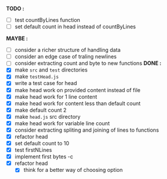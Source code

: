 **TODO :**
 - [ ] test countByLines function
 - [ ] set default count in head instead of countByLines

**MAYBE :**
- [ ] consider a richer structure of handling data
- [ ] consider an edge case of traling newlines
- [ ] consider extracting count and byte to new functions
**DONE :**
- [x] make `src` and `test` directories
- [x] make `testHead.js`
- [x] write a test case for head
- [x] make head work on provided content instead of file
- [x] make head work for 1 line content
- [x] make head work for content less than default count
- [x] make default count 2 
- [x] make `head.js` src directory
- [x] make head work for variable line count
- [x] consider extracting spliting and joining of lines to functions
- [x] refactor head
- [x] set default count to 10
- [x] test firstNLines
- [x] implement first bytes -c
-[x] refactor head
  - [x] think for a better way of choosing option
